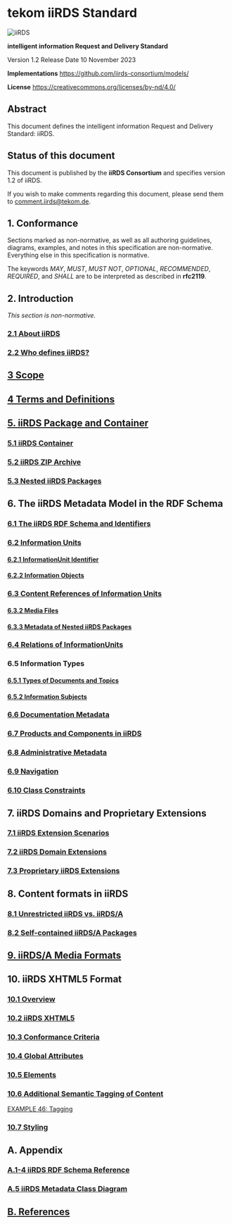# tekom iiRDS Standard

![iiRDS](https://www.iirds.org/fileadmin/iiRDS_specification/20231110-1.2-release/images/logos/iiRDS.jpg)

**intelligent information Request and Delivery Standard**

Version 1.2 Release Date 10 November 2023

**Implementations**
https://github.com/iirds-consortium/models/

**License**
https://creativecommons.org/licenses/by-nd/4.0/

## Abstract

This document defines the intelligent information Request and Delivery Standard: iiRDS.</p>

## Status of this document

This document is published by the **iiRDS Consortium** and specifies version 1.2 of iiRDS.

If you wish to make comments regarding this document, please send them to comment.iirds@tekom.de.
  
## 1. Conformance</h1>

Sections marked as non-normative, as well as all authoring guidelines, diagrams, examples, and notes in this specification are non-normative. Everything else in this specification is normative.

The keywords *MAY*, *MUST*, *MUST NOT*, *OPTIONAL*, *RECOMMENDED*, *REQUIRED*, and *SHALL* are to be interpreted as described in **rfc2119**.

## 2. Introduction

*This section is non-normative.*

### [2.1 About iiRDS](sections/introduction/introduction.md)

### [2.2 Who defines iiRDS?](sections/introduction/contributors.md)

## [3 Scope](sections/introduction/scope.md)

## [4 Terms and Definitions](sections/introduction/termsanddefinitions.md)

## [5. iiRDS Package and Container](sections/container/package.md)

### [5.1 iiRDS Container](sections/container/container.md)

### [5.2 iiRDS ZIP Archive](sections/container/zippackage.md)

### [5.3 Nested iiRDS Packages](sections/container/nestedpackages.md)

## 6. The iiRDS Metadata Model in the RDF Schema

### [6.1 The iiRDS RDF Schema and Identifiers](sections/structure/rdfsschemaandiris.md)

### [6.2 Information Units](sections/structure/rdfsinfounits_chunks.md)

#### [6.2.1 InformationUnit Identifier](sections/structure/rdfsinfounitidentifier.md)

#### [6.2.2 Information Objects](sections/structure/rdfsinfoobject.md)

### [6.3 Content References of Information Units](sections/structure/rdfscontentreference.md)

#### [6.3.2 Media Files](sections/structure/rdfsmediafiles.md)

#### [6.3.3 Metadata of Nested iiRDS Packages](sections/structure/rdfsnestedpackages.md)

### [6.4 Relations of InformationUnits](sections/structure/rdfsinfounitrelations.md)

### 6.5 Information Types

#### [6.5.1 Types of Documents and Topics](sections/structure/rdfsinfotypes.md)

#### [6.5.2 Information Subjects](sections/structure/rfdsinfosubjects.md)

### [6.6 Documentation Metadata](sections/structure/rdfsdocmetadata.md)

### [6.7 Products and Components in iiRDS](sections/structure/rdfsproductcomponent.md)

### [6.8 Administrative Metadata](sections/structure/rdfsadministrative.md)

### [6.9 Navigation](sections/structure/rdfsnavigation.md)

### [6.10 Class Constraints](sections/structure/rdfsclassconstraints.md)

## 7. iiRDS Domains and Proprietary Extensions
  
### [7.1 iiRDS Extension Scenarios](sections/structure/rdfsstandardextensions.md)

### [7.2 iiRDS Domain Extensions](sections/structure/rdfsdomainextensions.md)

### [7.3 Proprietary iiRDS Extensions](sections/structure/rdfsproprietaryextensions.md)

  <!-- Content -->
## 8. Content formats in iiRDS

### [8.1 Unrestricted iiRDS vs. iiRDS/A](sections/content/unrestricted_vs_a.md)

### [8.2 Self-contained iiRDS/A Packages](sections/content/selfcontained-a.md)

## [9. iiRDS/A Media Formats](sections/levels/mediaformats.md)

## 10. iiRDS XHTML5 Format

### [10.1 Overview](sections/levels/html5format-overview.md)

### [10.2 iiRDS XHTML5](sections/levels/html5format-format.md)

### [10.3 Conformance Criteria](sections/levels/html5format-conformance.md)

### [10.4 Global Attributes](sections/levels/html5format-globalattributes.md)

### [10.5 Elements](sections/levels/html5format-elements.md)

### [10.6 Additional Semantic Tagging of Content](sections/levels/html5tagging.md)

[EXAMPLE 46: Tagging](sections/levels/html5tagging-example.html)

### [10.7 Styling](sections/levels/html5format-styling.md)

## A. Appendix

### [A.1-4 iiRDS RDF Schema Reference](sections/structure/rdfsreference.md)
  
### [A.5 iiRDS Metadata Class Diagram](sections/structure/rdfsdiagrams.md)

## [B. References](sections/structure/references.md)
